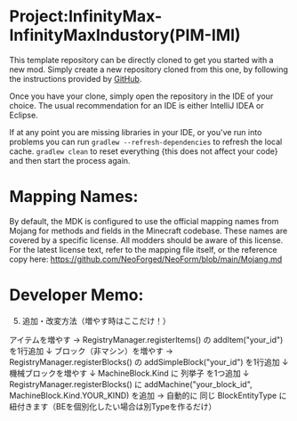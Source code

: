 Project:InfinityMax-InfinityMaxIndustory(PIM-IMI)
=======

This template repository can be directly cloned to get you started with a new
mod. Simply create a new repository cloned from this one, by following the
instructions provided by [GitHub](https://docs.github.com/en/repositories/creating-and-managing-repositories/creating-a-repository-from-a-template).

Once you have your clone, simply open the repository in the IDE of your choice. The usual recommendation for an IDE is either IntelliJ IDEA or Eclipse.

If at any point you are missing libraries in your IDE, or you've run into problems you can
run `gradlew --refresh-dependencies` to refresh the local cache. `gradlew clean` to reset everything 
{this does not affect your code} and then start the process again.

Mapping Names:
============
By default, the MDK is configured to use the official mapping names from Mojang for methods and fields 
in the Minecraft codebase. These names are covered by a specific license. All modders should be aware of this
license. For the latest license text, refer to the mapping file itself, or the reference copy here:
https://github.com/NeoForged/NeoForm/blob/main/Mojang.md

Developer Memo: 
==========
5) 追加・改変方法（増やす時はここだけ！）

アイテムを増やす
→ RegistryManager.registerItems() の addItem("your_id") を1行追加
    ↓
ブロック（非マシン）を増やす
→ RegistryManager.registerBlocks() の addSimpleBlock("your_id") を1行追加
    ↓
機械ブロックを増やす
    ↓
MachineBlock.Kind に 列挙子 を1つ追加
    ↓
RegistryManager.registerBlocks() に addMachine("your_block_id", MachineBlock.Kind.YOUR_KIND) を追加
→ 自動的に 同じ BlockEntityType に紐付きます（BEを個別化したい場合は別Typeを作るだけ）